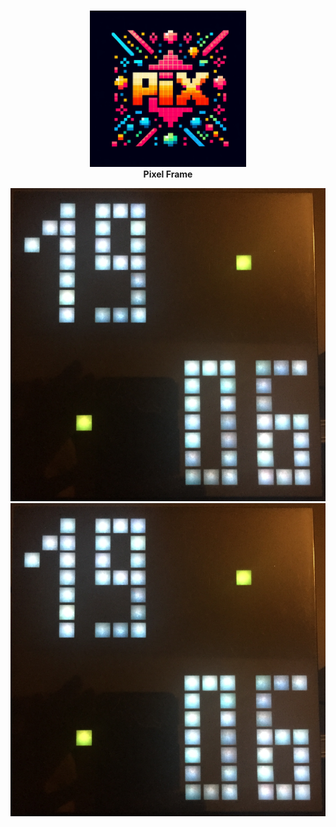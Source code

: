 #

<p align="center">
    <picture>
        <img src="https://github.com/fazibear/pix/blob/master/images/logo.jpg?raw=true" width="250" height="250" alt="PIX">
    </picture>
    <br>
    <strong>Pixel Frame</strong>
</p>

![example1](https://github.com/fazibear/pix/blob/master/images/example1.png?raw=true)
![example1](https://github.com/fazibear/pix/blob/master/images/example1.png?raw=true)
